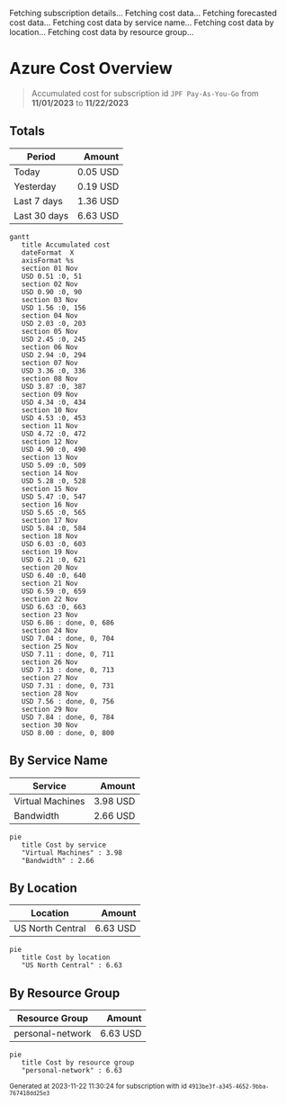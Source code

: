 Fetching subscription details...
Fetching cost data...
Fetching forecasted cost data...
Fetching cost data by service name...
Fetching cost data by location...
Fetching cost data by resource group...
# Azure Cost Overview

> Accumulated cost for subscription id `JPF Pay-As-You-Go` from **11/01/2023** to **11/22/2023**

## Totals

|Period|Amount|
|---|---:|
|Today|0.05 USD|
|Yesterday|0.19 USD|
|Last 7 days|1.36 USD|
|Last 30 days|6.63 USD|

```mermaid
gantt
   title Accumulated cost
   dateFormat  X
   axisFormat %s
   section 01 Nov
   USD 0.51 :0, 51
   section 02 Nov
   USD 0.90 :0, 90
   section 03 Nov
   USD 1.56 :0, 156
   section 04 Nov
   USD 2.03 :0, 203
   section 05 Nov
   USD 2.45 :0, 245
   section 06 Nov
   USD 2.94 :0, 294
   section 07 Nov
   USD 3.36 :0, 336
   section 08 Nov
   USD 3.87 :0, 387
   section 09 Nov
   USD 4.34 :0, 434
   section 10 Nov
   USD 4.53 :0, 453
   section 11 Nov
   USD 4.72 :0, 472
   section 12 Nov
   USD 4.90 :0, 490
   section 13 Nov
   USD 5.09 :0, 509
   section 14 Nov
   USD 5.28 :0, 528
   section 15 Nov
   USD 5.47 :0, 547
   section 16 Nov
   USD 5.65 :0, 565
   section 17 Nov
   USD 5.84 :0, 584
   section 18 Nov
   USD 6.03 :0, 603
   section 19 Nov
   USD 6.21 :0, 621
   section 20 Nov
   USD 6.40 :0, 640
   section 21 Nov
   USD 6.59 :0, 659
   section 22 Nov
   USD 6.63 :0, 663
   section 23 Nov
   USD 6.86 : done, 0, 686
   section 24 Nov
   USD 7.04 : done, 0, 704
   section 25 Nov
   USD 7.11 : done, 0, 711
   section 26 Nov
   USD 7.13 : done, 0, 713
   section 27 Nov
   USD 7.31 : done, 0, 731
   section 28 Nov
   USD 7.56 : done, 0, 756
   section 29 Nov
   USD 7.84 : done, 0, 784
   section 30 Nov
   USD 8.00 : done, 0, 800
```

## By Service Name

|Service|Amount|
|---|---:|
|Virtual Machines|3.98 USD|
|Bandwidth|2.66 USD|

```mermaid
pie
   title Cost by service
   "Virtual Machines" : 3.98
   "Bandwidth" : 2.66
```

## By Location

|Location|Amount|
|---|---:|
|US North Central|6.63 USD|

```mermaid
pie
   title Cost by location
   "US North Central" : 6.63
```

## By Resource Group

|Resource Group|Amount|
|---|---:|
|personal-network|6.63 USD|

```mermaid
pie
   title Cost by resource group
   "personal-network" : 6.63
```

<sup>Generated at 2023-11-22 11:30:24 for subscription with id `4913be3f-a345-4652-9bba-767418dd25e3`</sup>
